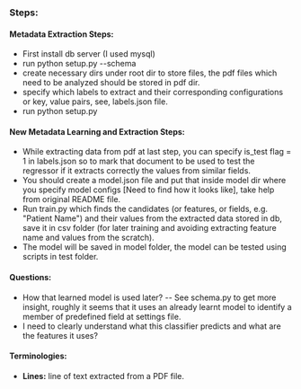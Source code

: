 ### Steps:

#### Metadata Extraction Steps:

 - First install db server (I used mysql)
 - run python setup.py --schema
 - create necessary dirs under root dir to store files, the pdf files which need to be analyzed
should be stored in pdf dir.
 - specify which labels to extract and their corresponding configurations
or key, value pairs, see, labels.json file.
 - run python setup.py

#### New Metadata Learning and Extraction Steps:

- While extracting data from pdf at last step, you can specify is_test flag = 1
in labels.json so to mark that document to be used to 
test the regressor if it extracts correctly the values 
from similar fields.
- You should create a model.json file and put that inside model
dir where you specify model configs [Need to find how it looks like],
take help from original README file.
- Run train.py which finds the candidates (or features, or fields, e.g. "Patient Name") and their values from the 
extracted data stored in db, save it in csv folder (for later training and avoiding extracting
feature name and values from the scratch).
- The model will be saved in model folder, the model can be tested
using scripts in test folder.

#### Questions:

- How that learned model is used later? -- See 
schema.py to get more insight, roughly it seems that
it uses an already learnt model to identify a member of
predefined field at settings file.
-  I need to clearly understand what this classifier
predicts and what are the features it uses?

#### Terminologies:

- **Lines:** line of text extracted from a PDF file.

